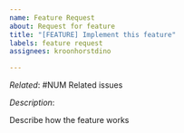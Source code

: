 ```yaml
---
name: Feature Request
about: Request for feature
title: "[FEATURE] Implement this feature"
labels: feature request
assignees: kroonhorstdino

---
```


_Related_: #NUM Related issues

_Description_:

Describe how the feature works
